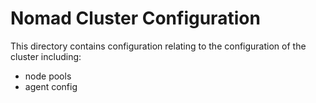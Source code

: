 # Nomad Cluster Configuration

This directory contains configuration relating to the configuration of the cluster including:
- node pools
- agent config
